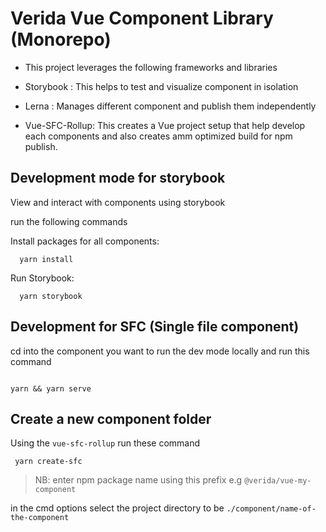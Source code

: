 # Verida Vue Component Library (Monorepo)

- This project leverages the following frameworks and libraries

- Storybook : This helps to test and visualize component in isolation

- Lerna : Manages different component and publish them independently

- Vue-SFC-Rollup: This creates a Vue project setup that help develop each components and also creates amm optimized build for npm publish.

## Development mode for storybook

View and interact with components using storybook

run the following commands

Install packages for all components:

```
  yarn install
```

Run Storybook:

```
  yarn storybook
```


## Development for SFC (Single file component)

cd into the component you want to run the dev mode locally and run this command

```

yarn && yarn serve 

```

## Create a new component folder

Using the `vue-sfc-rollup` run these command

```
 yarn create-sfc
```

> NB: enter npm package name using this prefix e.g `@verida/vue-my-component`

in the cmd options select the project directory to be `./component/name-of-the-component`
